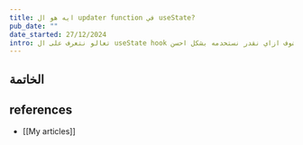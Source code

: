 ```yaml
---
title: ايه هو ال updater function في useState?
pub_date: ""
date_started: 27/12/2024
intro: تعالو نتعرف على ال useState hook و نشوف ازاي نقدر نستخدمه بشكل احسن
---
```

## الخاتمة

## references
- [[My articles]]